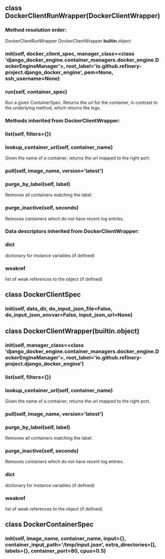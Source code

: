 ## class DockerClientRunWrapper(DockerClientWrapper)
### Method resolution order:
DockerClientRunWrapper
DockerClientWrapper
__builtin__.object
### __init__(self, docker_client_spec, manager_class=<class 'django_docker_engine.container_managers.docker_engine.DockerEngineManager'>, root_label='io.github.refinery-project.django_docker_engine', pem=None, ssh_username=None)
### run(self, container_spec)
Run a given ContainerSpec. Returns the url for the container,
in contrast to the underlying method, which returns the logs.
### Methods inherited from DockerClientWrapper:
### list(self, filters={})
### lookup_container_url(self, container_name)
Given the name of a container, returns the url mapped to the right port.
### pull(self, image_name, version='latest')
### purge_by_label(self, label)
Removes all containers matching the label.
### purge_inactive(self, seconds)
Removes containers which do not have recent log entries.
### Data descriptors inherited from DockerClientWrapper:
### __dict__
dictionary for instance variables (if defined)
### __weakref__
list of weak references to the object (if defined)
## class DockerClientSpec
### __init__(self, data_dir, do_input_json_file=False, do_input_json_envvar=False, input_json_url=None)
## class DockerClientWrapper(__builtin__.object)
### __init__(self, manager_class=<class 'django_docker_engine.container_managers.docker_engine.DockerEngineManager'>, root_label='io.github.refinery-project.django_docker_engine')
### list(self, filters={})
### lookup_container_url(self, container_name)
Given the name of a container, returns the url mapped to the right port.
### pull(self, image_name, version='latest')
### purge_by_label(self, label)
Removes all containers matching the label.
### purge_inactive(self, seconds)
Removes containers which do not have recent log entries.
### __dict__
dictionary for instance variables (if defined)
### __weakref__
list of weak references to the object (if defined)
## class DockerContainerSpec
### __init__(self, image_name, container_name, input={}, container_input_path='/tmp/input.json', extra_directories=[], labels={}, container_port=80, cpus=0.5)
